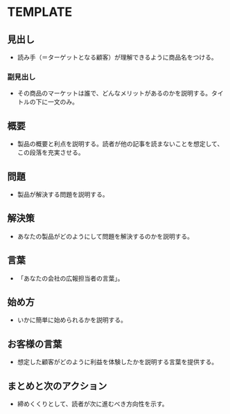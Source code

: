 # TEMPLATE
## 見出し
- 読み手（＝ターゲットとなる顧客）が理解できるように商品名をつける。

### 副見出し
- その商品のマーケットは誰で、どんなメリットがあるのかを説明する。タイトルの下に一文のみ。

## 概要
- 製品の概要と利点を説明する。読者が他の記事を読まないことを想定して、この段落を充実させる。

## 問題
- 製品が解決する問題を説明する。

## 解決策
- あなたの製品がどのようにして問題を解決するのかを説明する。

## 言葉
- 「あなたの会社の広報担当者の言葉」。

## 始め方
- いかに簡単に始められるかを説明する。

## お客様の言葉
- 想定した顧客がどのように利益を体験したかを説明する言葉を提供する。

## まとめと次のアクション
- 締めくくりとして、読者が次に進むべき方向性を示す。